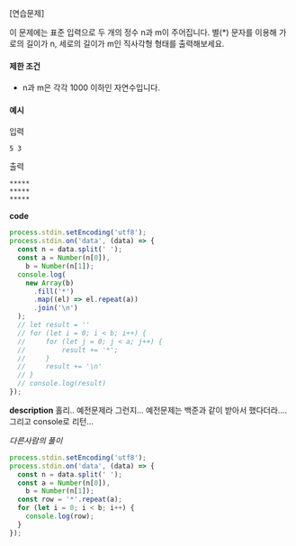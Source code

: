 [연습문제]

이 문제에는 표준 입력으로 두 개의 정수 n과 m이 주어집니다.
별(\*) 문자를 이용해 가로의 길이가 n, 세로의 길이가 m인 직사각형 형태를 출력해보세요.

#### 제한 조건

- n과 m은 각각 1000 이하인 자연수입니다.

#### 예시

입력

```
5 3
```

출력

```
*****
*****
*****
```

**code**

```js
process.stdin.setEncoding('utf8');
process.stdin.on('data', (data) => {
  const n = data.split(' ');
  const a = Number(n[0]),
    b = Number(n[1]);
  console.log(
    new Array(b)
      .fill('*')
      .map((el) => el.repeat(a))
      .join('\n')
  );
  // let result = ''
  // for (let i = 0; i < b; i++) {
  //     for (let j = 0; j < a; j++) {
  //         result += '*';
  //     }
  //     result += '\n'
  // }
  // console.log(result)
});
```

**description**
홀리.. 예전문제라 그런지... 예전문제는 백준과 같이 받아서 했다더라....그리고 console로 리턴...

_다른사람의 풀이_

```js
process.stdin.setEncoding('utf8');
process.stdin.on('data', (data) => {
  const n = data.split(' ');
  const a = Number(n[0]),
    b = Number(n[1]);
  const row = '*'.repeat(a);
  for (let i = 0; i < b; i++) {
    console.log(row);
  }
});
```
